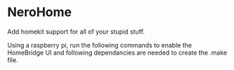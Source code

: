 # NeroHome
Add homekit support for all of your stupid stuff.

Using a raspberry pi, run the following commands to enable the HomeBridge UI and following dependancies are needed to create the .make file.

